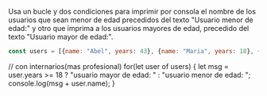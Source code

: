 Usa un bucle y dos condiciones para imprimir por consola el nombre de los usuarios que sean menor de edad precedidos del texto "Usuario menor de edad:" y otro que imprima a los usuarios mayores de edad, precedido del texto "Usuario mayor de edad:".
```js
const users = [{name: "Abel", years: 43}, {name: "Maria", years: 18}, {name: "Pedro", years: 14}, {name: "Samantha", years: 32}, {name: "Raquel", years: 16}];
```
// con internarios(mas profesional)
for(let user of users) {
    let msg = user.years >= 18 ? "usuario mayor de edad: " : "usuario menor de edad: ";
    console.log(msg + user.name);
}